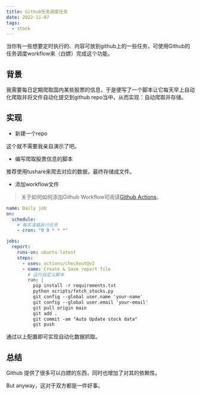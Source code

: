 ```yaml
---
title: Github任务调度任务
date: 2022-11-07
tags:
  - stock
---
```


当你有一些想要定时执行的、内容可放到github上的一些任务，可使用Github的任务调度workflow来（白嫖）完成这个功能。

<!--more-->

## 背景

我需要每日定期爬取国内某些股票的信息，于是便写了一个脚本让它每天早上自动化爬取并将文件自动化提交到github repo当中，从而实现：自动爬取并存储。

## 实现

* 新建一个repo

这个就不需要我亲自演示了吧。

* 编写爬取股票信息的脚本

推荐使用tushare来爬去对应的数据，最终存储成文件。

* 添加workflow文件

> 关于如何如何添加Github Workflow可阅读[Github Actions](https://github.com/features/actions)。

```yml
name: Daily job
on:
  schedule:
    # 每天凌晨执行任务
    - cron: "0 0 * * *"

jobs:
  report:
    runs-on: ubuntu-latest
    steps:
      - uses: actions/checkout@v2
      - name: Create & Save report file
        # 运行自定义脚本
        run: |
          pip install -r requirements.txt
          python scripts/fetch_stocks.py
          git config --global user.name 'your-name'
          git config --global user.email 'your-email'
          git pull origin main
          git add .
          git commit -am "Auto Update stock data"
          git push
```


通过以上配置即可实现自动化数据抓取。

## 总结

Github 提供了很多可以白嫖的东西，同时也增加了对其的依赖性。

But anyway，这对于双方都是一件好事。
